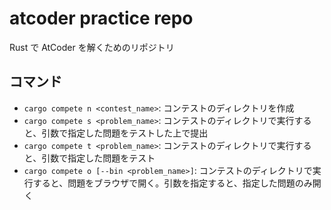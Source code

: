 # atcoder practice repo

Rust で AtCoder を解くためのリポジトリ

## コマンド

- `cargo compete n <contest_name>`: コンテストのディレクトリを作成
- `cargo compete s <problem_name>`: コンテストのディレクトリで実行すると、引数で指定した問題をテストした上で提出
- `cargo compete t <problem_name>`: コンテストのディレクトリで実行すると、引数で指定した問題をテスト
- `cargo compete o [--bin <problem_name>]`: コンテストのディレクトリで実行すると、問題をブラウザで開く。引数を指定すると、指定した問題のみ開く